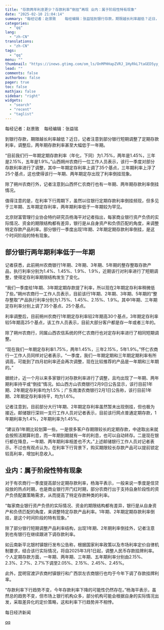 ```yaml
---
title: "存款两年利息更少？存款利率“倒挂”再现 业内：属于阶段性特有现象"
date: "2025-02-10 21:04:14"
summary: "每经记者：赵景致    每经编辑：张益铭到银行存款，期限越长利率越低？近日，记者注意到部分银行短期调..."
categories:
  - "qq"
lang:
  - "zh-CN"
translations:
  - "zh-CN"
tags:
  - "qq"
menu: ""
thumbnail: "https://inews.gtimg.com/om_ls/OnMPHHapZVRJ_1HyRkL7taGED5yy_LR7yxzNZ6-Irsy0MAA_640360/0"
lead: ""
comments: false
authorbox: false
pager: true
toc: false
mathjax: false
sidebar: "right"
widgets:
  - "search"
  - "recent"
  - "taglist"
---
```


每经记者：赵景致    每经编辑：张益铭

到银行存款，期限越长利率越低？近日，记者注意到部分银行短期调整了定期存款利率，调整后，两年期存款利率甚至大幅低于一年期。

“目前我们行一年期定期存款利率（年化，下同）为1.75%，两年是1.45%，三年是2.15%，五年是1.9%。”山西朔州农商行一位工作人员表示，该行一季度对部分存款利率进行了调整，其中一年期定存利率上调了35个基点，三年期利率上浮了25个基点，这也使得该行一年期、两年期定存出现了利率倒挂现象。

除了朔州农商行外，记者注意到山西怀仁农商行也有一年期、两年期存款利率倒挂情况。

值得注意的是，在利率下行周期下，虽然以往银行定期存款利率倒挂频现，但多见于三年期、五年期定存利率，两年期利率低于一年期较为罕见。

北京财富管理行业协会特约研究员杨海平对记者指出，每家商业银行资产负债的实际情况、资金的期限结构都有差异，银行是从自身资产和负债匹配的角度，来调整特定存款产品利率。部分银行一季度出现1年期、2年期定期存款利率倒挂，是这个时间阶段的特有现象。

部分银行两年期利率低于一年期
--------------

记者获悉，此前朔州农商银行1年期、2年期、3年期、5年期的整存整取存款产品，执行利率分别为1.4%、1.45%、1.9%、1.9%，近期该行对利率进行了短期调整，使得定存利率期限结构发生了变化。

“我们一季度给1年期、3年期定期存款提了利率，所以现在2年期定存利率稍微低了些。”朔州农商行一工作人员表示，目前该行1年期、2年期、3年期、5年期的“整存整取”产品执行利率分别为1.75%、1.45%、2.15%、1.9%。其中1年期、三年期定存利率分别上调了35个基点、25个基点。

利率调整后，目前朔州农商行1年期定存利率较2年期高30个基点，3年期定存利率较5年期高25个基点，该工作人员表示，目前大部分客户都是存一年或者三年的。

除了朔州农商行，同属山西农信系统的怀仁农商行也对定存利率进行了相同短期调整。

“现在我们一年期定存利率1.75%，两年1.45%，三年2.15%，5年1.9%。”怀仁农商行一工作人员同样对记者表示，“一季度，我们一年期定期和三年期定期利率有所调高，可能到了四月初利率还会再次调整，现在比较推荐的产品是一年期和三年期的。”

据统计，近一个月以来多家银行对存款利率进行了调整，且均出现了一年期、两年期利率持平或“倒挂”情况。如山西方山农商银行2月9日公告显示，该行目前1年期、2年期定存利率均为1.5%；广东南澳农商银行2月1日公告称，该行目前1年期、2年期定存利率持平，均为1.6%。

记者注意到，目前部分大行1年期、2年期定存利率虽然暂未出现倒挂，但也极为接近。邮储银行深圳一支行工作人员对记者表示，目前该行网点普通定期存款，1年期利率为1.4%，2年期利率为1.45%。

“建议存1年期比较划算一些。一是很多客户存期限较长的定期存款，中途取出来就会按照活期算利息，而一年期到期就有一年的利息，也可以自动转存。二是现在银行都在降息，一年期、两年期利率相差也不大。”上述邮储银行工作人员对记者表示。不过也有观点认为，在利率下行背景下，购买期限较长存款产品可以提前锁定较高利率，增加利息收入。

业内：属于阶段性特有现象
------------

对于有农商行一季度提高部分定期存款利率，杨海平表示，一般来说一季度是信贷投放的热点时期，也是商业银行开门红时期，部分农商行出于支持自身阶段性的资产负债配置策略需求，从而提高了特定存款种类的利率。

“每家商业银行资产负债的实际情况、资金的期限结构都有差异，银行是从自身资产和负债匹配的角度，来调整特定存款产品利率。1年期、2年期定期存款利率倒挂，是这个时间阶段的特有现象。”

除了部分银行短期调整产品利率结构，出现1年期、2年期利率倒挂外，记者注意到也有银行在继续跟进下调存款利率。

如云南新平北银村镇银行发布公告称，根据国家利率政策以及市场利率定价自律机制要求，结合该行实际情况，将自2025年3月1日起，调整人民币存款挂牌利率。个人定期存款方面，一年期、两年期、三年期、五年期利率分别由2.15%、2.3%、2.7%、2.7%下调至2.05%、2.15%、2.45%、2.45%。

此外，昆明官渡沪农商村镇银行和广西崇左农商银行也均于今年下调了存款挂牌利率。

“存款利率下行趋势不变，今年存款利率下降的可能性仍然存在。”杨海平表示，虽然总的趋势不变，但市场上银行机构众多，部分机构可能会根据自身的实际情况出发，采取差异化的定价策略，这和利率下行趋势并不相悖。

  

每日经济新闻

[qq](https://new.qq.com/rain/a/20250210A08BKG00)
